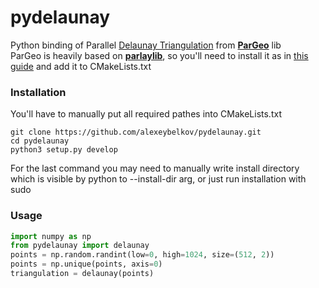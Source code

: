 # pydelaunay
Python binding of Parallel [Delaunay Triangulation](https://en.wikipedia.org/wiki/Delaunay_triangulation) from **[ParGeo](https://github.com/ParAlg/ParGeo)** lib       
ParGeo is heavily based on **[parlaylib](https://cmuparlay.github.io/parlaylib/)**, so you'll need to install it as in [this guide](https://cmuparlay.github.io/parlaylib/installation.html) and add it to CMakeLists.txt      
### Installation       
You'll have to manually put all required pathes into CMakeLists.txt       
```console
git clone https://github.com/alexeybelkov/pydelaunay.git
cd pydelaunay
python3 setup.py develop
```
For the last command you may need to manually write install directory which is visible by python to --install-dir arg, or just run installation with sudo     
### Usage      
```python
import numpy as np
from pydelaunay import delaunay
points = np.random.randint(low=0, high=1024, size=(512, 2))
points = np.unique(points, axis=0)
triangulation = delaunay(points)
```

